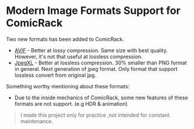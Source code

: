 # Modern Image Formats Support for ComicRack 
Two new formats has been added to ComicRack.
- [AVIF](https://aomediacodec.github.io/av1-avif/) - Better at lossy compression. Same size with best quality. However, it's not that useful at lossless compression.
- [JpegXL](https://jpeg.org/jpegxl/) - Better at lossless compression. 30% smaller than PNG format in general. Next generation of jpeg format. Only format that support lossless convert from original jpg.

Something worthy mentioning about these formats:
- Due to the inside mechanics of ComicRack, some new features of these formats are not support. (e.g HDR & animation)

> I made this project only for practice ,not intended for constant maintenance.

